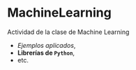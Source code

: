 # MachineLearning
Actividad de la clase de Machine Learning
- _Ejemplos aplicados_, 
- **Librerías de `Python`**, 
- etc. 
